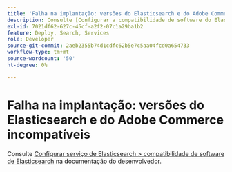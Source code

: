 ```yaml
---
title: 'Falha na implantação: versões do Elasticsearch e do Adobe Commerce incompatíveis'
description: Consulte [Configurar a compatibilidade de software do Elasticsearch do Elasticsearch Service &gt;](https://experienceleague.adobe.com/pt-br/docs/commerce-cloud-service/user-guide/configure/service/elasticsearch) na documentação do desenvolvedor.
exl-id: 7021df62-627c-45cf-a2f2-07c1a29ba1b2
feature: Deploy, Search, Services
role: Developer
source-git-commit: 2aeb2355b74d1cdfc62b5e7c5aa04fcd0a654733
workflow-type: tm+mt
source-wordcount: '50'
ht-degree: 0%

---
```


# Falha na implantação: versões do Elasticsearch e do Adobe Commerce incompatíveis

Consulte [Configurar serviço de Elasticsearch > compatibilidade de software de Elasticsearch](https://experienceleague.adobe.com/pt-br/docs/commerce-cloud-service/user-guide/configure/service/elasticsearch) na documentação do desenvolvedor.
